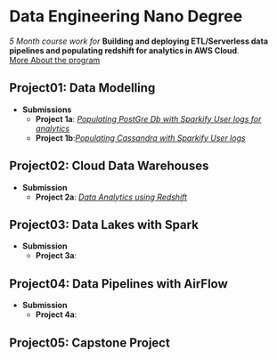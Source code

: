 # Data Engineering Nano Degree
_5 Month course work for_ __Building and deploying ETL/Serverless data pipelines and populating redshift for analytics in AWS Cloud__.  
[More About the program](https://www.udacity.com/course/data-engineer-nanodegree--nd027)

## Project01: Data Modelling
* __Submissions__
  - __Project 1a__: <a href="https://github.com/rv1448/Data-Engineering-Nano-Degree/tree/master/Project01.Submission"><em> Populating PostGre Db with Sparkify User logs for analytics</em></a>
  - __Project 1b__:<a href="https://github.com/rv1448/Data-Engineering-Nano-Degree/tree/master/Project02.Submission"><em>Populating Cassandra with Sparkify User logs</em></a>
  
## Project02: Cloud Data Warehouses
* __Submission__
  - __Project 2a__: <a href="https://github.com/rv1448/Data-Engineering-Nano-Degree/tree/master/Project03.Submission"><em>Data Analytics using Redshift</em></a>
  
## Project03: Data Lakes with Spark
* __Submission__
  - __Project 3a__:  
  
## Project04: Data Pipelines with AirFlow
* __Submission__
  - __Project 4a__: 
  
## Project05: Capstone Project
